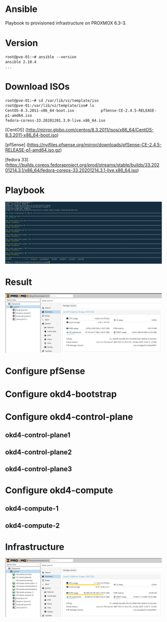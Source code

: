 # Ansible
Playbook to provisioned infrastructure on PROXMOX 6.3-3.

# Version
	root@pve-01:~# ansible --version
	ansible 2.10.4
	...

# Download ISOs
	root@pve-01:~# cd /var/lib/vz/template/iso
	root@pve-01:/var/lib/vz/template/iso# ls
	CentOS-8.3.2011-x86_64-boot.iso		       pfSense-CE-2.4.5-RELEASE-p1-amd64.iso
	fedora-coreos-33.20201201.3.0-live.x86_64.iso

[CentOS] (http://mirror.globo.com/centos/8.3.2011/isos/x86_64/CentOS-8.3.2011-x86_64-boot.iso)

[pfSense] (https://nyifiles.pfsense.org/mirror/downloads/pfSense-CE-2.4.5-RELEASE-p1-amd64.iso.gz)

[fedora 33] (https://builds.coreos.fedoraproject.org/prod/streams/stable/builds/33.20201214.3.1/x86_64/fedora-coreos-33.20201214.3.1-live.x86_64.iso)

# Playbook

![](../../images/playbook.png?raw=true)

# Result

![](../../images/proxmox_clean.png?raw=true)

# Configure pfSense

# Configure okd4-bootstrap

# Configure okd4-control-plane

## okd4-control-plane1

## okd4-control-plane2

## okd4-control-plane3

# Configure okd4-compute

## okd4-compute-1

## okd4-compute-2


# Infrastructure

![](../../images/proxmox.png?raw=true)
